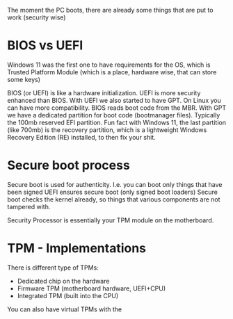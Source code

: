 The moment the PC boots, there are already some things that are put to work (security wise)
# BIOS vs UEFI
Windows 11 was the  first one to have requirements for the OS, which is Trusted Platform Module (which is a place, hardware wise, that can store some keys)

BIOS (or UEFI) is like a hardware initialization. UEFI is more security enhanced than BIOS.
With UEFI we also started to have GPT. On Linux you can have more compatibility.
BIOS reads boot code from the MBR.
With GPT we have a dedicated partition for boot code (bootmanager files). Typically the 100mb reserved EFI partition.
Fun fact with Windows 11, the last partition (like 700mb) is the recovery partition, which is a lightweight Windows Recovery Edition (RE) installed, to then fix your shit.

# Secure boot process
Secure boot is used for authenticity. I.e. you can boot only things that have been signed
UEFI ensures secure boot (only signed boot loaders)
Secure boot checks the kernel already, so things that various components are not tampered with.

Security Processor is essentially your TPM module on the motherboard.
# TPM - Implementations
There is different type of TPMs:
- Dedicated chip on the hardware
- Firmware TPM (motherboard hardware, UEFI+CPU)
- Integrated TPM (built into the CPU)

You can also have virtual TPMs with the 
